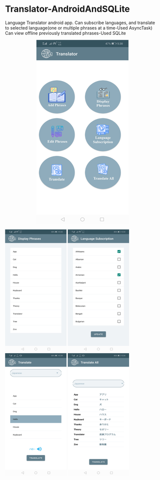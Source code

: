 # Translator-AndroidAndSQLite
Language Translator android app. Can subscribe languages, and translate to selected language(one or multiple phrases at a time-Used AsyncTask) Can view offline previously translated phrases-Used SQLite


<p align="center"><img src="https://github.com/Venoli/Translator-AndroidAndSQLite/blob/master/Screenshot1.jpg" width="300" height="600" /></p>
<img src="https://github.com/Venoli/Translator-AndroidAndSQLite/blob/master/Screenshot2.jpg" width="200" height="400" />
<img src="https://github.com/Venoli/Translator-AndroidAndSQLite/blob/master/Screenshot3.jpg" width="200" height="400" />
<img src="https://github.com/Venoli/Translator-AndroidAndSQLite/blob/master/Screenshot4.jpg" width="200" height="400" />
<img src="https://github.com/Venoli/Translator-AndroidAndSQLite/blob/master/Screenshot5.jpg" width="200" height="400" />
